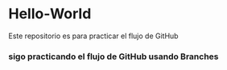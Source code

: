 # Hello-World
Este repositorio es para practicar el flujo de GitHub
### sigo practicando el flujo de GitHub usando Branches
